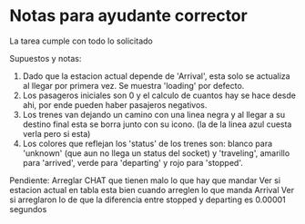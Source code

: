 # Notas para ayudante corrector
La tarea cumple con todo lo solicitado

Supuestos y notas: 
1. Dado que la estacion actual depende de 'Arrival', esta solo se actualiza al llegar por primera vez. Se muestra 'loading' por defecto.
2. Los pasageros iniciales son 0 y el calculo de cuantos hay se hace desde ahi, por ende pueden haber pasajeros negativos.
3. Los trenes van dejando un camino con una linea negra y al llegar a su destino final esta se borra junto con su icono. (la de la linea azul cuesta verla pero si esta)
4. Los colores que reflejan los 'status' de los trenes son: blanco para 'unknown' (que aun no llega un status del socket) y 'traveling', amarillo para 'arrived', verde para 'departing' y rojo para 'stopped'.

Pendiente:
Arreglar CHAT que tienen malo lo que hay que mandar
Ver si estacion actual en tabla esta bien cuando arreglen lo que manda Arrival
Ver si arreglaron lo de que la diferencia entre stopped y departing es 0.00001 segundos